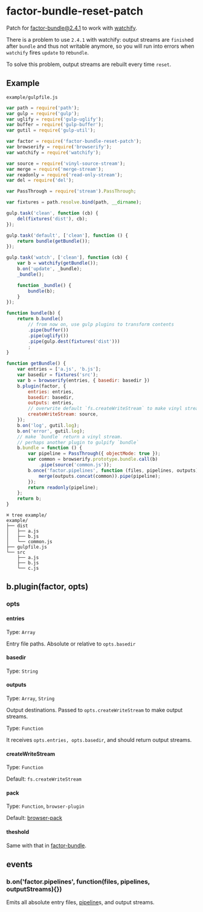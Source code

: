 # factor-bundle-reset-patch
Patch for [factor-bundle@2.4.1](https://www.npmjs.com/package/factor-bundle) to work with [watchify](https://www.npmjs.com/package/watchify).

There is a problem to use `2.4.1` with watchify: output streams are `finish`ed after `bundle` and thus not writable anymore, so you will run into errors when `watchify` fires `update` to re`bundle`.

To solve this problem, output streams are rebuilt every time `reset`.

## Example

`example/gulpfile.js`

```javascript
var path = require('path');
var gulp = require('gulp');
var uglify = require('gulp-uglify');
var buffer = require('gulp-buffer');
var gutil = require('gulp-util');

var factor = require('factor-bundle-reset-patch');
var browserify = require('browserify');
var watchify = require('watchify');

var source = require('vinyl-source-stream');
var merge = require('merge-stream');
var readonly = require('read-only-stream');
var del = require('del');

var PassThrough = require('stream').PassThrough;

var fixtures = path.resolve.bind(path, __dirname);

gulp.task('clean', function (cb) {
    del(fixtures('dist'), cb);
});

gulp.task('default', ['clean'], function () {
    return bundle(getBundle());
});

gulp.task('watch', ['clean'], function (cb) {
    var b = watchify(getBundle());
    b.on('update', _bundle);
    _bundle();

    function _bundle() {
        bundle(b);
    }
});

function bundle(b) {
    return b.bundle()
        // from now on, use gulp plugins to transform contents
        .pipe(buffer())
        .pipe(uglify())
        .pipe(gulp.dest(fixtures('dist')))
        ;
}

function getBundle() {
    var entries = ['a.js', 'b.js'];
    var basedir = fixtures('src');
    var b = browserify(entries, { basedir: basedir })
    b.plugin(factor, {
        entries: entries,
        basedir: basedir,
        outputs: entries,
        // overwrite default `fs.createWriteStream` to make vinyl streams
        createWriteStream: source,
    });
    b.on('log', gutil.log);
    b.on('error', gutil.log);
    // make `bundle` return a vinyl stream.
    // perhaps another plugin to gulpify `bundle`
    b.bundle = function () {
        var pipeline = PassThrough({ objectMode: true });
        var common = browserify.prototype.bundle.call(b)
            .pipe(source('common.js'));
        b.once('factor.pipelines', function (files, pipelines, outputs) {
            merge(outputs.concat(common)).pipe(pipeline);
        });
        return readonly(pipeline);
    };
    return b;
}
```

```
⌘ tree example/
example/
├── dist
│   ├── a.js
│   ├── b.js
│   └── common.js
├── gulpfile.js
└── src
    ├── a.js
    ├── b.js
    └── c.js
```

## b.plugin(factor, opts)

### opts

#### entries

Type: `Array`

Entry file paths. Absolute or relative to `opts.basedir`

#### basedir

Type: `String`

#### outputs

Type: `Array`, `String`

Output destinations. Passed to `opts.createWriteStream` to make output streams.

Type: `Function`

It receives `opts.entries, opts.basedir`, and should return output streams.

#### createWriteStream

Type: `Function`

Default: `fs.createWriteStream`

#### pack

Type: `Function`, `browser-plugin`

Default: [browser-pack](https://npmjs.org/package/browser-pack)


#### theshold

Same with that in [factor-bundle](https://github.com/substack/factor-bundle#var-fr--factorfiles-opts).

## events

### b.on('factor.pipelines', function(files, pipelines, outputStreams){})

Emits all absolute entry files, [pipeline](https://github.com/substack/factor-bundle#bonfactorpipeline-function-file-pipeline-)s, and output streams.

